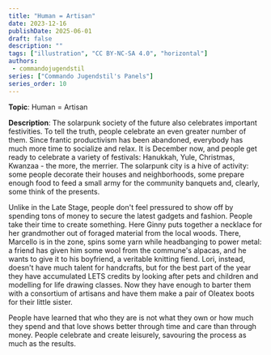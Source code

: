 ```yaml
---
title: "Human = Artisan"
date: 2023-12-16
publishDate: 2025-06-01
draft: false
description: ""
tags: ["illustration", "CC BY-NC-SA 4.0", "horizontal"]
authors:
 - commandojugendstil
series: ["Commando Jugendstil's Panels"]
series_order: 10
---
```


**Topic**: 
Human = Artisan

**Description**:
The solarpunk society of the future also celebrates important festivities.
To tell the truth, people celebrate an even greater number of them.
Since frantic productivism has been abandoned, everybody has much more time to socialize and relax.
It is December now, and people get ready to celebrate a variety of festivals: Hanukkah, Yule, Christmas, Kwanzaa - the more, the merrier.
The solarpunk city is a hive of activity: some people decorate their houses and neighborhoods, some prepare enough food to feed a small army for the community banquets and, clearly, some think of the presents.

Unlike in the Late Stage, people don't feel pressured to show off by spending tons of money to secure the latest gadgets and fashion. People take their time to create something.
Here Ginny puts together a necklace for her grandmother out of foraged material from the local woods. There, Marcello is in the zone, spins some yarn while headbanging to power metal: a friend has given him some wool from the commune's alpacas, and he wants to give it to his boyfriend, a veritable knitting fiend.
Lori, instead, doesn't have much talent for handcrafts, but for the best part of the year they have accumulated LETS credits by looking after pets and children and modelling for life drawing classes. Now they have enough to barter them with a consortium of artisans and have them make a pair of Oleatex boots for their little sister.

People have learned that who they are is not what they own or how much they spend and that love shows better through time and care than through money.
People celebrate and create leisurely, savouring the process as much as the results.